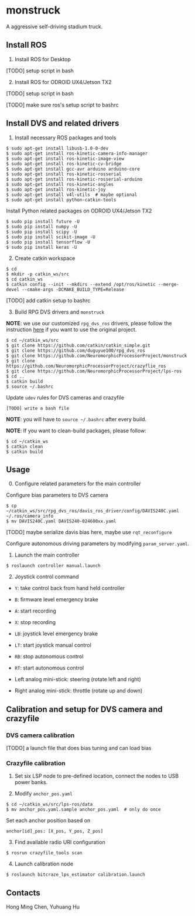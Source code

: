 # monstruck
A aggressive self-driving stadium truck.

## Install ROS

1. Install ROS for Desktop

[TODO] setup script in bash

2. Install ROS for ODROID UX4/Jetson TX2

[TODO] setup script in bash

[TODO] make sure ros's setup script to bashrc

## Install DVS and related drivers

1. Install necessary ROS packages and tools

```
$ sudo apt-get install libusb-1.0-0-dev
$ sudo apt-get install ros-kinetic-camera-info-manager
$ sudo apt-get install ros-kinetic-image-view
$ sudo apt-get install ros-kinetic-cv-bridge
$ sudo apt-get install gcc-avr arduino arduino-core
$ sudo apt-get install ros-kinetic-rosserial
$ sudo apt-get install ros-kinetic-rosserial-arduino
$ sudo apt-get install ros-kinetic-angles
$ sudo apt-get install ros-kinetic-joy
$ sudo apt-get install v4l-utils  # maybe optional 
$ sudo apt-get install python-catkin-tools
```

Install Python related packages on ODROID UX4/Jetson TX2

```
$ sudo pip install future -U
$ sudo pip install numpy -U
$ sudo pip install scipy -U
$ sudo pip install scikit-image -U
$ sudo pip install tensorflow -U
$ sudo pip install keras -U
```

2. Create catkin workspace

```
$ cd
$ mkdir -p catkin_ws/src
$ cd catkin_ws
$ catkin config --init --mkdirs --extend /opt/ros/kinetic --merge-devel --cmake-args -DCMAKE_BUILD_TYPE=Release
```

[TODO] add catkin setup to bashrc

3. Build RPG DVS drivers and `monstruck`

__NOTE__: we use our customized `rpg_dvs_ros` drivers, please follow the instruction [here](https://github.com/uzh-rpg/rpg_dvs_ros) if you want to use the original project.

```
$ cd ~/catkin_ws/src
$ git clone https://github.com/catkin/catkin_simple.git
$ git clone https://github.com/duguyue100/rpg_dvs_ros
$ git clone https://github.com/NeuromorphicProcessorProject/monstruck
$ git clone https://github.com/NeuromorphicProcessorProject/crazyflie_ros 
$ git clone https://github.com/NeuromorphicProcessorProject/lps-ros
$ cd ..
$ catkin build
$ source ~/.bashrc
```

Update `udev` rules for DVS cameras and crazyfile

```
[TODO] write a bash file
```

__NOTE__: you will have to `source ~/.bashrc` after every build.

__NOTE__: If you want to clean-build packages, please follow:

```
$ cd ~/catkin_ws
$ catkin clean
$ catkin build
```

## Usage

0. Configure related parameters for the main controller

Configure bias parameters to DVS camera

```
$ cp ~/catkin_ws/src/rpg_dvs_ros/davis_ros_driver/config/DAVIS240C.yaml ~/.ros/camera_info
$ mv DAVIS240C.yaml DAVIS240-024600xx.yaml
```

[TODO] maybe serialize davis bias here, maybe use `rqt_reconfigure`

Configure autonomous driving parameters by modifying `param_server.yaml`.

1. Launch the main controller

```
$ roslaunch controller manual.launch
```

2. Joystick control command

+ `Y`: take control back from hand held controller
+ `B`: firmware level emergency brake
+ `A`: start recording
+ `X`: stop recording
+ `LB`: joystick level emergency brake
+ `LT`: start joystick manual control
+ `RB`: stop autonomous control
+ `RT`: start autonomous control

+ Left analog mini-stick: steering (rotate left and right)
+ Right analog mini-stick: throttle (rotate up and down)

## Calibration and setup for DVS camera and crazyfile

### DVS camera calibration

[TODO] a launch file that does bias tuning and can load bias

### Crazyfile calibration

1. Set six LSP node to pre-defined location, connect the nodes to USB power banks.

2. Modify `anchor_pos.yaml`

```
$ cd ~/catkin_ws/src/lps-ros/data
$ mv anchor_pos.yaml.sample anchor_pos.yaml  # only do once
```

Set each anchor position based on

```
anchor[id]_pos: [X_pos, Y_pos, Z_pos]
```

3. Find available radio URI configuration

```
$ rosrun crazyfile_tools scan
```

4. Launch calibration node

```
$ roslaunch bitcraze_lps_estimator calibration.launch
```

## Contacts

Hong Ming Chen, Yuhuang Hu
